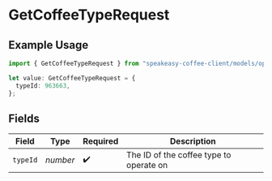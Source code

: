 # GetCoffeeTypeRequest

## Example Usage

```typescript
import { GetCoffeeTypeRequest } from "speakeasy-coffee-client/models/operations";

let value: GetCoffeeTypeRequest = {
  typeId: 963663,
};
```

## Fields

| Field                                   | Type                                    | Required                                | Description                             |
| --------------------------------------- | --------------------------------------- | --------------------------------------- | --------------------------------------- |
| `typeId`                                | *number*                                | :heavy_check_mark:                      | The ID of the coffee type to operate on |